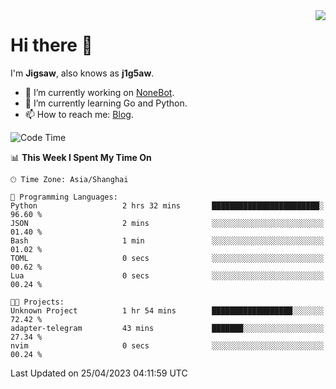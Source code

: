 <a href="#">
  <img align="right" src="https://github-readme-stats.vercel.app/api?username=j1g5awi&count_private=true&show_icons=true&title_color=80070B&text_color=B3B3B3&bg_color=212121&icon_color=80070B" />
</a>

# Hi there 👋

I'm **Jigsaw**, also knows as **j1g5aw**.

- 🔭 I’m currently working on [NoneBot](https://github.com/nonebot).
- 🌱 I’m currently learning Go and Python.
- 📫 How to reach me: [Blog](https://blog.maddestroyer.xyz/).

<!--START_SECTION:waka-->
![Code Time](http://img.shields.io/badge/Code%20Time-1%2C113%20hrs%2035%20mins-blue)

📊 **This Week I Spent My Time On** 

```text
🕑︎ Time Zone: Asia/Shanghai

💬 Programming Languages: 
Python                   2 hrs 32 mins       ████████████████████████░   96.60 % 
JSON                     2 mins              ░░░░░░░░░░░░░░░░░░░░░░░░░   01.40 % 
Bash                     1 min               ░░░░░░░░░░░░░░░░░░░░░░░░░   01.02 % 
TOML                     0 secs              ░░░░░░░░░░░░░░░░░░░░░░░░░   00.62 % 
Lua                      0 secs              ░░░░░░░░░░░░░░░░░░░░░░░░░   00.24 % 

🐱‍💻 Projects: 
Unknown Project          1 hr 54 mins        ██████████████████░░░░░░░   72.42 % 
adapter-telegram         43 mins             ███████░░░░░░░░░░░░░░░░░░   27.34 % 
nvim                     0 secs              ░░░░░░░░░░░░░░░░░░░░░░░░░   00.24 % 
```


 Last Updated on 25/04/2023 04:11:59 UTC
<!--END_SECTION:waka-->
